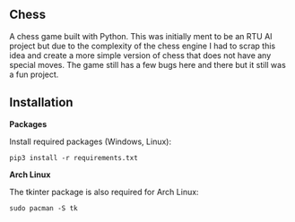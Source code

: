 ## Chess
A chess game built with Python. This was initially ment to be an RTU AI project but due to the complexity of the chess engine I had to scrap this idea and create a more simple version of chess that does not have any special moves. The game still has a few bugs here and there but it still was a fun project.

## Installation
**Packages**

Install required packages (Windows, Linux):

`` pip3 install -r requirements.txt ``


**Arch Linux**

The tkinter package is also required for Arch Linux:

`` sudo pacman -S tk ``
